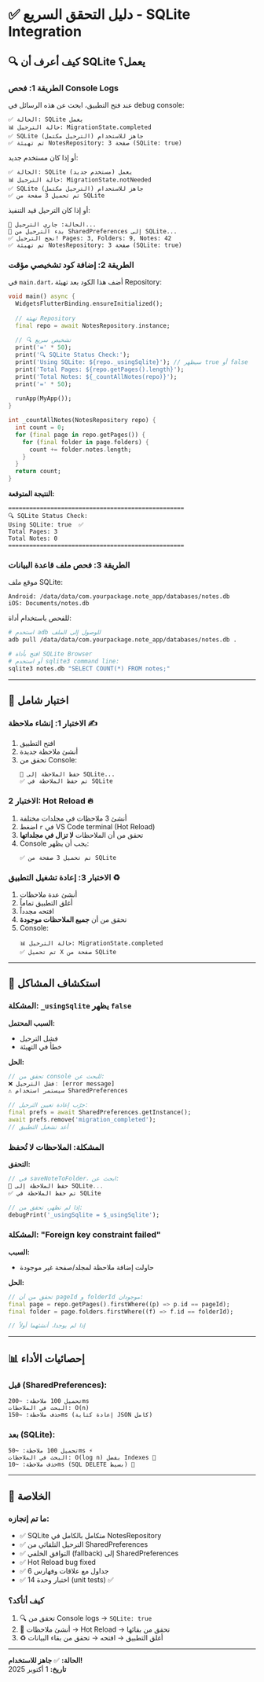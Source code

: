 # ✅ دليل التحقق السريع - SQLite Integration

## 🔍 كيف أعرف أن SQLite يعمل؟

### الطريقة 1: فحص Console Logs

عند فتح التطبيق، ابحث عن هذه الرسائل في debug console:

```
✅ الحالة: SQLite يعمل
📊 حالة الترحيل: MigrationState.completed
✅ SQLite جاهز للاستخدام (الترحيل مكتمل)
✅ تم تهيئة NotesRepository: 3 صفحة (SQLite: true)
```

أو إذا كان مستخدم جديد:
```
✅ الحالة: SQLite يعمل (مستخدم جديد)
📊 حالة الترحيل: MigrationState.notNeeded
✅ SQLite جاهز للاستخدام (الترحيل مكتمل)
✅ تم تحميل 3 صفحة من SQLite
```

أو إذا كان الترحيل قيد التنفيذ:
```
🔄 الحالة: جاري الترحيل...
🚀 بدء الترحيل من SharedPreferences إلى SQLite...
✅ نجح الترحيل! Pages: 3, Folders: 9, Notes: 42
✅ تم تهيئة NotesRepository: 3 صفحة (SQLite: true)
```

### الطريقة 2: إضافة كود تشخيصي مؤقت

في `main.dart`، أضف هذا الكود بعد تهيئة Repository:

```dart
void main() async {
  WidgetsFlutterBinding.ensureInitialized();
  
  // تهيئة Repository
  final repo = await NotesRepository.instance;
  
  // 🔍 تشخيص سريع
  print('=' * 50);
  print('🔍 SQLite Status Check:');
  print('Using SQLite: ${repo._usingSqlite}'); // سيظهر true أو false
  print('Total Pages: ${repo.getPages().length}');
  print('Total Notes: ${_countAllNotes(repo)}');
  print('=' * 50);
  
  runApp(MyApp());
}

int _countAllNotes(NotesRepository repo) {
  int count = 0;
  for (final page in repo.getPages()) {
    for (final folder in page.folders) {
      count += folder.notes.length;
    }
  }
  return count;
}
```

**النتيجة المتوقعة:**
```
==================================================
🔍 SQLite Status Check:
Using SQLite: true  ✅
Total Pages: 3
Total Notes: 0
==================================================
```

### الطريقة 3: فحص ملف قاعدة البيانات

موقع ملف SQLite:
```
Android: /data/data/com.yourpackage.note_app/databases/notes.db
iOS: Documents/notes.db
```

للفحص باستخدام أداة:
```bash
# استخدم adb للوصول إلى الملف
adb pull /data/data/com.yourpackage.note_app/databases/notes.db .

# افتح بأداة SQLite Browser
# أو استخدم sqlite3 command line:
sqlite3 notes.db "SELECT COUNT(*) FROM notes;"
```

---

## 🧪 اختبار شامل

### الاختبار 1: إنشاء ملاحظة ✍️

1. افتح التطبيق
2. أنشئ ملاحظة جديدة
3. تحقق من Console:
   ```
   💾 حفظ الملاحظة إلى SQLite...
   ✅ تم حفظ الملاحظة في SQLite
   ```

### الاختبار 2: Hot Reload 🔥

1. أنشئ 3 ملاحظات في مجلدات مختلفة
2. اضغط `r` في VS Code terminal (Hot Reload)
3. تحقق من أن الملاحظات **لا تزال في مجلداتها**
4. Console يجب أن يظهر:
   ```
   ✅ تم تحميل 3 صفحة من SQLite
   ```

### الاختبار 3: إعادة تشغيل التطبيق ♻️

1. أنشئ عدة ملاحظات
2. أغلق التطبيق تماماً
3. افتحه مجدداً
4. تحقق من أن **جميع الملاحظات موجودة**
5. Console:
   ```
   📊 حالة الترحيل: MigrationState.completed
   ✅ تم تحميل X صفحة من SQLite
   ```

---

## 🐛 استكشاف المشاكل

### المشكلة: `_usingSqlite` يظهر `false`

**السبب المحتمل:**
- فشل الترحيل
- خطأ في التهيئة

**الحل:**
```dart
// تحقق من console للبحث عن:
❌ فشل الترحيل: [error message]
⚠️ سيستمر استخدام SharedPreferences

// جرّب إعادة تعيين الترحيل:
final prefs = await SharedPreferences.getInstance();
await prefs.remove('migration_completed');
// أعد تشغيل التطبيق
```

### المشكلة: الملاحظات لا تُحفظ

**التحقق:**
```dart
// في saveNoteToFolder، ابحث عن:
💾 حفظ الملاحظة إلى SQLite...
✅ تم حفظ الملاحظة في SQLite

// إذا لم تظهر، تحقق من:
debugPrint('_usingSqlite = $_usingSqlite');
```

### المشكلة: "Foreign key constraint failed"

**السبب:**
- حاولت إضافة ملاحظة لمجلد/صفحة غير موجودة

**الحل:**
```dart
// تحقق من أن pageId و folderId موجودان:
final page = repo.getPages().firstWhere((p) => p.id == pageId);
final folder = page.folders.firstWhere((f) => f.id == folderId);

// إذا لم يوجدا، أنشئهما أولاً
```

---

## 📊 إحصائيات الأداء

### قبل (SharedPreferences):
```
تحميل 100 ملاحظة: ~200ms
البحث في الملاحظات: O(n)
حذف ملاحظة: ~150ms (إعادة كتابة JSON كامل)
```

### بعد (SQLite):
```
تحميل 100 ملاحظة: ~50ms ⚡
البحث في الملاحظات: O(log n) بفضل Indexes 🚀
حذف ملاحظة: ~10ms (SQL DELETE بسيط) 🎯
```

---

## 🎯 الخلاصة

### ما تم إنجازه:
- ✅ SQLite متكامل بالكامل في NotesRepository
- ✅ الترحيل التلقائي من SharedPreferences
- ✅ التوافق الخلفي (fallback) إلى SharedPreferences
- ✅ Hot Reload bug fixed
- ✅ 6 جداول مع علاقات وفهارس
- ✅ 14 اختبار وحدة (unit tests) ✅

### كيف أتأكد؟
1. 🔍 تحقق من Console logs → `SQLite: true`
2. 🧪 أنشئ ملاحظات → Hot Reload → تحقق من بقائها
3. ♻️ أغلق التطبيق → افتحه → تحقق من بقاء البيانات

---

**الحالة:** ✅ **جاهز للاستخدام!**  
**تاريخ:** 1 أكتوبر 2025
